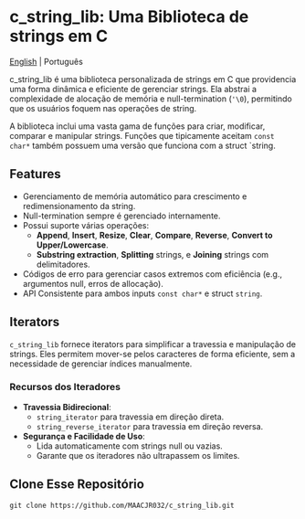 # c_string_lib: Uma Biblioteca de strings em C

[English](README.md) | Português

c_string_lib é uma biblioteca personalizada de strings em C que providencia uma forma dinâmica e eficiente de gerenciar strings. Ela abstrai a complexidade de alocação de memória e null-termination (`'\0`), permitindo que os usuários foquem nas operações de string. 

A biblioteca inclui uma vasta gama de funções para criar, modificar, comparar e manipular strings.
Funções que tipicamente aceitam `const char*` também possuem uma versão que funciona com a struct `string.

## Features

- Gerenciamento de memória automático para crescimento e redimensionamento da string.
- Null-termination sempre é gerenciado internamente.
- Possui suporte várias operações:
  - **Append**, **Insert**, **Resize**, **Clear**, **Compare**, **Reverse**, **Convert to Upper/Lowercase**.
  - **Substring extraction**, **Splitting** strings, e **Joining** strings com delimitadores.
- Códigos de erro para gerenciar casos extremos com eficiência (e.g., argumentos null, erros de allocação).
- API Consistente para ambos inputs `const char*` e struct `string`.

## Iterators
`c_string_lib` fornece iterators para simplificar a travessia e manipulação de strings. Eles permitem mover-se pelos caracteres de forma eficiente, sem a necessidade de gerenciar índices manualmente.

### Recursos dos Iteradores

- **Travessia Bidirecional**:
  - `string_iterator` para travessia em direção direta.
  - `string_reverse_iterator` para travessia em direção reversa.
- **Segurança e Facilidade de Uso**:
  - Lida automaticamente com strings null ou vazias.
  - Garante que os iteradores não ultrapassem os limites.

## Clone Esse Repositório

```
git clone https://github.com/MAACJR032/c_string_lib.git
```
